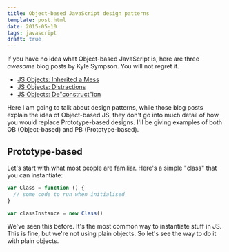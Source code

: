 ```yaml
---
title: Object-based JavaScript design patterns
template: post.html
date: 2015-05-10
tags: javascript
draft: true
---
```


If you have no idea what Object-based JavaScript is, here are three *awesome*
blog posts by Kyle Sympson.  You will not regret it.

- [JS Objects: Inherited a Mess](http://davidwalsh.name/javascript-objects)
- [JS Objects: Distractions](http://davidwalsh.name/javascript-objects-distractions)
- [JS Objects: De"construct"ion](http://davidwalsh.name/javascript-objects-deconstruction)

Here I am going to talk about design patterns, while those blog posts explain
the idea of Object-based JS, they don't go into much detail of how you would
replace Prototype-based designs.  I'll be giving examples of both OB
(Object-based) and PB (Prototype-based).

## Prototype-based

Let's start with what most people are familiar.  Here's a simple "class" that
you can instantiate:

``` javascript
var Class = function () {
  // some code to run when initialised
}

var classInstance = new Class()
```

We've seen this before.  It's the most common way to instantiate stuff in JS.
This is fine, but we're not using plain objects.  So let's see the way to do it
with plain objects.
